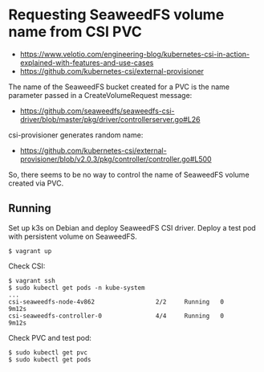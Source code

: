 # Requesting SeaweedFS volume name from CSI PVC

- https://www.velotio.com/engineering-blog/kubernetes-csi-in-action-explained-with-features-and-use-cases
- https://github.com/kubernetes-csi/external-provisioner

The name of the SeaweedFS bucket created for a PVC is the name parameter passed
in a CreateVolumeRequest message:

- https://github.com/seaweedfs/seaweedfs-csi-driver/blob/master/pkg/driver/controllerserver.go#L26

csi-provisioner generates random name:

- https://github.com/kubernetes-csi/external-provisioner/blob/v2.0.3/pkg/controller/controller.go#L500

So, there seems to be no way to control the name of SeaweedFS volume created
via PVC.


## Running

Set up k3s on Debian and deploy SeaweedFS CSI driver. Deploy a test pod with
persistent volume on SeaweedFS.

```console
$ vagrant up
```

Check CSI:

```console
$ vagrant ssh
$ sudo kubectl get pods -n kube-system
...
csi-seaweedfs-node-4v862                 2/2     Running   0          9m12s
csi-seaweedfs-controller-0               4/4     Running   0          9m12s
```

Check PVC and test pod:

```console
$ sudo kubectl get pvc
$ sudo kubectl get pods
```

